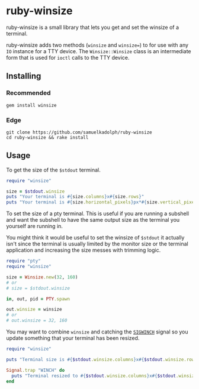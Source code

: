 # ruby-winsize

ruby-winsize is a small library that lets you get and set the winsize of a terminal.

ruby-winsize adds two methods (`winsize` and `winsize=`) to for use with any
`IO` instance for a TTY device. The `Winsize::Winsize` class is an intermediate
form that is used for `ioctl` calls to the TTY device.

## Installing

### Recommended

```
gem install winsize
```

### Edge

```
git clone https://github.com/samuelkadolph/ruby-winsize
cd ruby-winsize && rake install
```

## Usage

To get the size of the `$stdout` terminal.

```ruby
require "winsize"

size = $stdout.winsize
puts "Your terminal is #{size.columns}x#{size.rows}"
puts "Your terminal is #{size.horizontal_pixels}px*#{size.vertical_pixels}px"
```

To set the size of a pty terminal.
This is useful if you are running a subshell and want the subshell to have the
same output size as the terminal you yourself are running in.

You might think it would be useful to set the winsize of `$stdout` it actually
isn't since the terminal is usually limited by the monitor size or the terminal
application and increasing the size messes with trimming logic.

```ruby
require "pty"
require "winsize"

size = Winsize.new(32, 160)
# or
# size = $stdout.winsize

in, out, pid = PTY.spawn

out.winsize = winsize
# or
# out.winsize = 32, 160
```

You may want to combine `winsize` and catching the [`SIGWINCH`](http://en.wikipedia.org/wiki/SIGWINCH) signal so you
update something that your terminal has been resized.

```ruby
require "winsize"

puts "Terminal size is #{$stdout.winsize.columns}x#{$stdout.winsize.rows}"

Signal.trap "WINCH" do
  puts "Terminal resized to #{$stdout.winsize.columns}x#{$stdout.winsize.rows}"
end
```